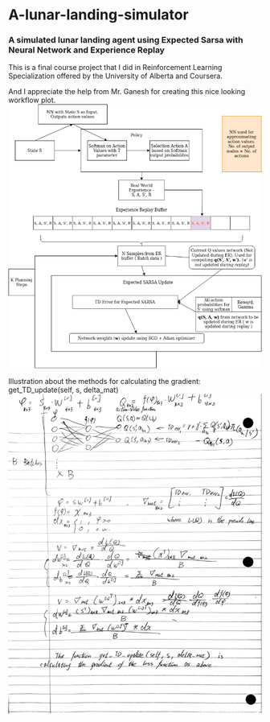 # A-lunar-landing-simulator
### A simulated lunar landing agent using Expected Sarsa with Neural Network and Experience Replay

This is a final course project that I did in Reinforcement Learning Specialization offered by the University of Alberta and Coursera.



And I appreciate the help from Mr. Ganesh for creating this nice looking workflow plot.
![workflow](RL_Capstone_workflow_diagram.png)


Illustration about the methods for calculating the gradient: get_TD_update(self, s, delta_mat)
![gradient](RL_NN_get_TD_update()_illustration.jpg)
